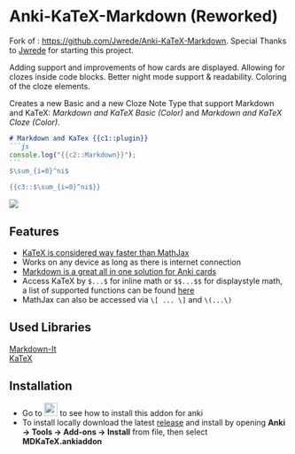 # Anki-KaTeX-Markdown (Reworked)

Fork of : https://github.com/Jwrede/Anki-KaTeX-Markdown. Special Thanks to [Jwrede](https://github.com/Jwrede) for starting this project.

Adding support and improvements of how cards are displayed.
Allowing for clozes inside code blocks. Better night mode support & readability. Coloring of the cloze elements. 

Creates a new Basic and a new Cloze Note Type that support Markdown and KaTeX: *Markdown and KaTeX Basic (Color)* and *Markdown and KaTeX Cloze (Color)*.
```md
# Markdown and KaTex {{c1::plugin}}
```js
console.log("{{c2::Markdown}}");
``‎`
$\sum_{i=0}^ni$

{{c3::$\sum_{i=0}^ni$}}
```
![](https://github.com/alexthillen/Anki-KaTeX-Markdown-Reworked/blob/main/example-cloze-color.gif)


## Features
<ul>
<li><a href="https://www.intmath.com/cg5/katex-mathjax-comparison.php" rel="nofollow">KaTeX is considered way faster than MathJax</a></li>
<li>Works on any device as long as there is internet connection</li>
<li><a href="https://markdown-it.github.io/" rel="nofollow">Markdown is a great all in one solution for Anki cards</a></li>
<li>Access KaTeX by <code>$...$</code> for inline math or <code>$$...$$</code> for displaystyle math, a list of supported functions can be found <a href="https://katex.org/docs/supported.html" rel="nofollow">here</a> </li>
<li>MathJax can also be accessed via <code>\[ ... \]</code> and <code>\(...\)</code></li>
</ul>

## Used Libraries
<a href="https://github.com/markdown-it/markdown-it">Markdown-It</a>  
<a href="https://github.com/KaTeX/KaTeX">KaTeX</a>

## Installation
* Go to
<a href="https://ankiweb.net/shared/info/1786114227"><img src="https://preview.redd.it/fka0b5cc48t41.png?auto=webp&s=c26da98dca2863e1d0dddbfd59b5bea6165f4bcb" width="24"></a>
to see how to install this addon for anki
* To install locally download the latest [release](https://github.com/Jwrede/Anki-KaTeX-Markdown/releases) and install by opening **Anki → Tools → Add-ons → Install** from file, then select **MDKaTeX.ankiaddon**
